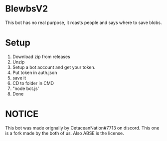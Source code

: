 # BlewbsV2
This bot has no real purpose, it roasts people and says where to save blobs.
# Setup
1. Download zip from releases
2. Unzip
3. Setup a bot account and get your token.
4. Put token in auth.json
5. save it
6. CD to folder in CMD
7. "node bot.js'
8. Done
# NOTICE
This bot was made orignally by CetaceanNation#7713 on discord. This one is a fork made by the both of us. Also ABSE is the license.
